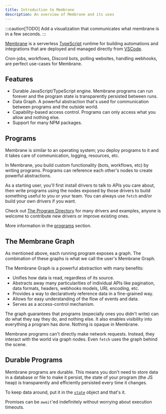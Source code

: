 ```yaml
---
title: Introduction to Membrane
description: An overview of Membrane and its uses
---
```


:::caution[TODO]
Add a visualization that communicates what membrane is in a few seconds.
:::

[Membrane](https://membrane.io) is a serverless [TypeScript](https://www.typescriptlang.org/) runtime for building automations and integrations that are deployed and managed directly from [VSCode](https://code.visualstudio.com/).

Cron-jobs, workflows, Discord bots, polling websites, handling webhooks, are perfect use-cases for Membrane.

## Features

- Durable JavaScript/TypeScript engine. Membrane programs can run forever and the program state is transparently persisted between runs.
- Data Graph. A powerful abstraction that's used for communication between programs and the outside world.
- Capability-based access control. Programs can only access what you allow and nothing else.
- Support for many NPM packages.

## Programs

Membrane is similar to an operating system; you deploy programs to it and it takes care of communication, logging, resources, etc.

In Membrane, you build custom functionality (bots, workflows, etc) by writing programs. Programs can reference each other's nodes to create powerful abstractions.

As a starting user, you'll first install drivers to talk to APIs you care about, then write programs using the nodes exposed by those drivers to build something useful to you or your team. You can always use `fetch` and/or build your own drivers if you want.

Check out [The Program Directory](https://github.com/membrane-io/directory) for many drivers and examples, anyone is welcome to contribute new drivers or improve existing ones.

More information in the [programs]() section.

## The Membrane Graph

As mentioned above, each running program exposes a graph. The combination of these graphs is what we call the user's Membrane Graph.

The Membrane Graph is a powerful abstraction with many benefits:

- Unifies how data is read, regardless of its source.
- Abstracts away many particularities of individual APIs like pagination, data formats, headers, webhooks models, URL encoding, etc.
- Provides a way to declaratively reference data in a fine-grained way.
- Allows for easy understanding of the flow of events and data.
- Serves as a access-control mechanism.

The graph guarantees that programs (especially ones you didn't write) can do what they say they do, and nothing
else. It also enables visibility into everything a program has done. Nothing is opaque in Membrane.

Membrane programs can't directly make network requests. Instead, they interact with the world via graph nodes. Even `fetch` uses the graph behind the scene.

## Durable Programs

Membrane programs are durable. This means you don't need to store data in a database or file to make it persist, the state of your program (the JS heap) is transparently and efficiently persisted every time it changes.

To keep data around, put it in the [`state`]() object and that's it.

Promises can be `await`'ed indefinitely without worrying about execution timeouts.
